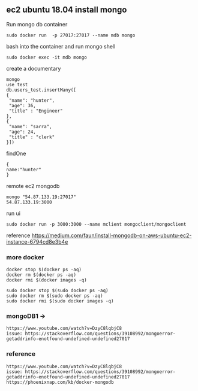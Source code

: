 ## ec2 ubuntu 18.04 install mongo
Run mongo db container 
```
sudo docker run  -p 27017:27017 --name mdb mongo
```

bash into the container and run mongo shell 
```
sudo docker exec -it mdb mongo
```

create a documentary
```
mongo
use test
db.users_test.insertMany([
{
 "name": "hunter",
 "age": 36, 
 "title" : "Engineer"
},
{
 "name": "sarra",
 "age": 24, 
 "title" : "clerk"
}])
```
findOne
```
{
name:"hunter"
}
```

remote ec2  mongodb
```
mongo "54.87.133.19:27017"
54.87.133.19:3000
```

run ui
```
sudo docker run -p 3000:3000 --name mclient mongoclient/mongoclient
```

reference
https://medium.com/faun/install-mongodb-on-aws-ubuntu-ec2-instance-6794cd8e3b4e


### more docker 
```
docker stop $(docker ps -aq)    
docker rm $(docker ps -aq)    
docker rmi $(docker images -q)
```

```
sudo docker stop $(sudo docker ps -aq)    
sudo docker rm $(sudo docker ps -aq)    
sudo docker rmi $(sudo docker images -q)
```


### mongoDB1 -> 
```
https://www.youtube.com/watch?v=DzyC8lqbjC8
issue: https://stackoverflow.com/questions/39108992/mongoerror-getaddrinfo-enotfound-undefined-undefined27017
```


### reference
```
https://www.youtube.com/watch?v=DzyC8lqbjC8
issue: https://stackoverflow.com/questions/39108992/mongoerror-getaddrinfo-enotfound-undefined-undefined27017
https://phoenixnap.com/kb/docker-mongodb
```
